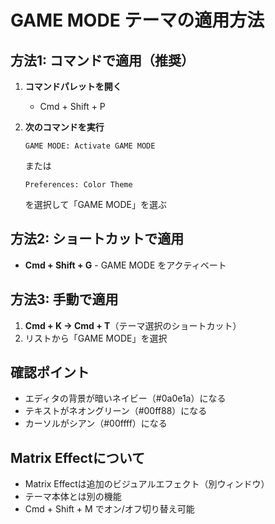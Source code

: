 # GAME MODE テーマの適用方法

## 方法1: コマンドで適用（推奨）
1. **コマンドパレットを開く**
   - Cmd + Shift + P

2. **次のコマンドを実行**
   ```
   GAME MODE: Activate GAME MODE
   ```
   または
   ```
   Preferences: Color Theme
   ```
   を選択して「GAME MODE」を選ぶ

## 方法2: ショートカットで適用
- **Cmd + Shift + G** - GAME MODE をアクティベート

## 方法3: 手動で適用
1. **Cmd + K → Cmd + T**（テーマ選択のショートカット）
2. リストから「GAME MODE」を選択

## 確認ポイント
- エディタの背景が暗いネイビー（#0a0e1a）になる
- テキストがネオングリーン（#00ff88）になる
- カーソルがシアン（#00ffff）になる

## Matrix Effectについて
- Matrix Effectは追加のビジュアルエフェクト（別ウィンドウ）
- テーマ本体とは別の機能
- Cmd + Shift + M でオン/オフ切り替え可能